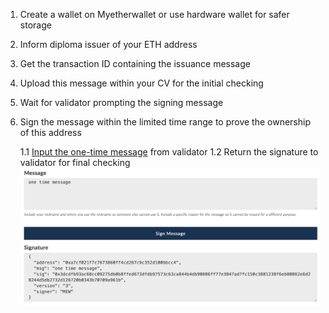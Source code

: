 1.  Create a wallet on Myetherwallet or use hardware wallet for safer storage

2.  Inform diploma issuer of your ETH address

3.  Get the transaction ID containing the issuance message

4.  Upload this message within your CV for the initial checking

5.  Wait for validator prompting the signing message

6.  Sign the message within the limited time range to prove the ownership of this address

    1.1 [Input the one-time message](https://www.myetherwallet.com/signmsg.html) from validator
    1.2 Return the signature to validator for final checking
    ![signature-eth](signature-eth.png)
    


